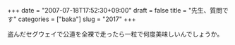 +++
date = "2007-07-18T17:52:30+09:00"
draft = false
title = "先生、質問です"
categories = ["baka"]
slug = "2017"
+++

盗んだセグウェイで公道を全裸で走ったら一粒で何度美味しいんでしょうか。
